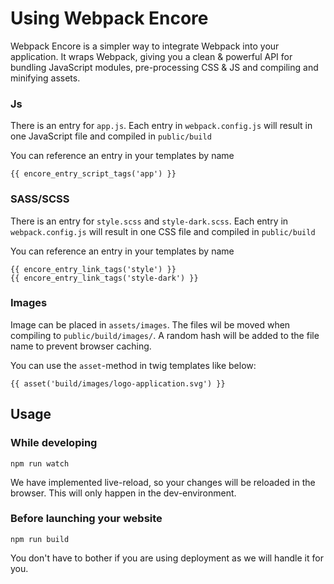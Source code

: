 # Using Webpack Encore

Webpack Encore is a simpler way to integrate Webpack into your application. 
It wraps Webpack, giving you a clean & powerful API for bundling JavaScript modules, 
pre-processing CSS & JS and compiling and minifying assets.


### Js

There is an entry for `app.js`. Each entry in `webpack.config.js` will result in one JavaScript file and compiled in `public/build`

You can reference an entry in your templates by name

    {{ encore_entry_script_tags('app') }}


### SASS/SCSS

There is an entry for `style.scss` and `style-dark.scss`. 
Each entry in `webpack.config.js` will result in one CSS file and compiled in `public/build`

You can reference an entry in your templates by name

    {{ encore_entry_link_tags('style') }}
    {{ encore_entry_link_tags('style-dark') }}


### Images

Image can be placed in `assets/images`. The files wil be moved when compiling to `public/build/images/`.
A random hash will be added to the file name to prevent browser caching.


You can use the `asset`-method in twig templates like below:

    {{ asset('build/images/logo-application.svg') }}


## Usage

### While developing

    npm run watch

We have implemented live-reload, so your changes will be reloaded in the
browser. This will only happen in the dev-environment.


### Before launching your website

    npm run build

You don't have to bother if you are using deployment as we will handle it for
you.

